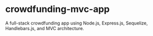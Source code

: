 # crowdfunding-mvc-app

A full-stack crowdfunding app using Node.js, Express.js, Sequelize, Handlebars.js, and MVC architecture.
